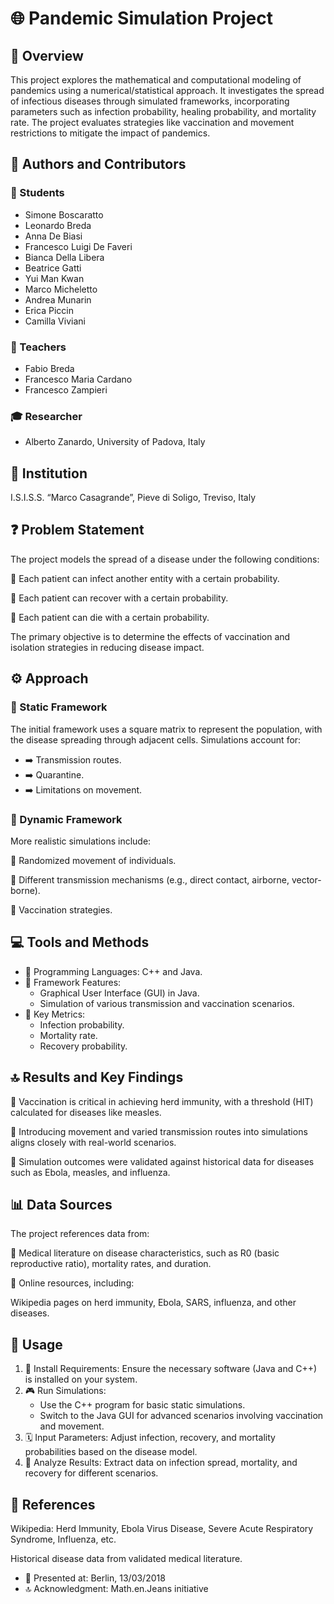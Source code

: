 # 🌐 Pandemic Simulation Project

## 🔄 Overview

This project explores the mathematical and computational modeling of pandemics using a numerical/statistical approach. It investigates the spread of infectious diseases through simulated frameworks, incorporating parameters such as infection probability, healing probability, and mortality rate. The project evaluates strategies like vaccination and movement restrictions to mitigate the impact of pandemics.

## 👥 Authors and Contributors

### 🔵 Students
- Simone Boscaratto
- Leonardo Breda
- Anna De Biasi
- Francesco Luigi De Faveri
- Bianca Della Libera
- Beatrice Gatti
- Yui Man Kwan
- Marco Micheletto
- Andrea Munarin
- Erica Piccin
- Camilla Viviani

### 🔵 Teachers

- Fabio Breda
- Francesco Maria Cardano
- Francesco Zampieri

### 🎓 Researcher

- Alberto Zanardo, University of Padova, Italy

## 🏫 Institution

I.S.I.S.S. “Marco Casagrande”, Pieve di Soligo, Treviso, Italy

## ❓ Problem Statement

The project models the spread of a disease under the following conditions:

🔹 Each patient can infect another entity with a certain probability.

🔹 Each patient can recover with a certain probability.

🔹 Each patient can die with a certain probability.

The primary objective is to determine the effects of vaccination and isolation strategies in reducing disease impact.

## ⚙️ Approach

### 🔲 Static Framework

The initial framework uses a square matrix to represent the population, with the disease spreading through adjacent cells. Simulations account for:

- ➡️ Transmission routes.
- ➡️ Quarantine.
- ➡️ Limitations on movement.

### 🔲 Dynamic Framework

More realistic simulations include:

🔹 Randomized movement of individuals.

🔹 Different transmission mechanisms (e.g., direct contact, airborne, vector-borne).

🔹 Vaccination strategies.

## 💻 Tools and Methods

- 🔄 Programming Languages: C++ and Java.
- 🔲 Framework Features:
    - Graphical User Interface (GUI) in Java.
    - Simulation of various transmission and vaccination scenarios.
- 🔢 Key Metrics:
    - Infection probability.
    - Mortality rate.
    - Recovery probability.

## 🔝 Results and Key Findings

🔹 Vaccination is critical in achieving herd immunity, with a threshold (HIT) calculated for diseases like measles.

🔹 Introducing movement and varied transmission routes into simulations aligns closely with real-world scenarios.

🔹 Simulation outcomes were validated against historical data for diseases such as Ebola, measles, and influenza.

## 📊 Data Sources

The project references data from:

🔹 Medical literature on disease characteristics, such as R0 (basic reproductive ratio), mortality rates, and duration.

🔹 Online resources, including:

Wikipedia pages on herd immunity, Ebola, SARS, influenza, and other diseases.

## 🚀 Usage

1. 🔧 Install Requirements:
Ensure the necessary software (Java and C++) is installed on your system.
2. 🎮 Run Simulations:
    - Use the C++ program for basic static simulations.
    - Switch to the Java GUI for advanced scenarios involving vaccination and movement.
3. 🗓 Input Parameters:
Adjust infection, recovery, and mortality probabilities based on the disease model.
4. 🔬 Analyze Results:
Extract data on infection spread, mortality, and recovery for different scenarios.

## 🔗 References

Wikipedia: Herd Immunity, Ebola Virus Disease, Severe Acute Respiratory Syndrome, Influenza, etc.

Historical disease data from validated medical literature.

- 📅 Presented at: Berlin, 13/03/2018
- 🔝 Acknowledgment: Math.en.Jeans initiative
